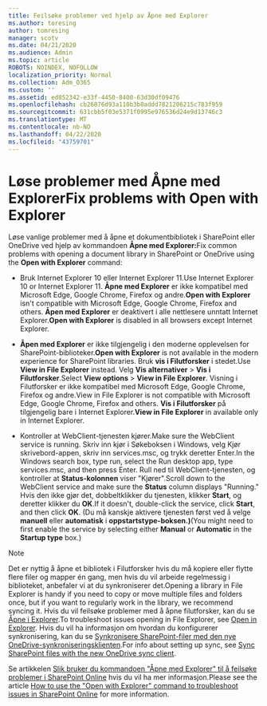 ```yaml
---
title: Feilsøke problemer ved hjelp av Åpne med Explorer
ms.author: toresing
author: tomresing
manager: scotv
ms.date: 04/21/2020
ms.audience: Admin
ms.topic: article
ROBOTS: NOINDEX, NOFOLLOW
localization_priority: Normal
ms.collection: Adm_O365
ms.custom: ''
ms.assetid: ed852342-e33f-4450-8400-63d30df09476
ms.openlocfilehash: cb26876d93a110b3b0addd7821206215c783f959
ms.sourcegitcommit: 631cbb5f03e5371f0995e976536d24e9d13746c3
ms.translationtype: MT
ms.contentlocale: nb-NO
ms.lasthandoff: 04/22/2020
ms.locfileid: "43759701"
---
```

# <a name="fix-problems-with-open-with-explorer"></a><span data-ttu-id="a760a-102">Løse problemer med Åpne med Explorer</span><span class="sxs-lookup"><span data-stu-id="a760a-102">Fix problems with Open with Explorer</span></span>

<span data-ttu-id="a760a-103">Løse vanlige problemer med å åpne et dokumentbibliotek i SharePoint eller OneDrive ved hjelp av kommandoen **Åpne med Explorer:**</span><span class="sxs-lookup"><span data-stu-id="a760a-103">Fix common problems with opening a document library in SharePoint or OneDrive using the **Open with Explorer** command:</span></span> 
  
- <span data-ttu-id="a760a-104">Bruk Internet Explorer 10 eller Internet Explorer 11.</span><span class="sxs-lookup"><span data-stu-id="a760a-104">Use Internet Explorer 10 or Internet Explorer 11.</span></span> <span data-ttu-id="a760a-105">**Åpne med Explorer** er ikke kompatibel med Microsoft Edge, Google Chrome, Firefox og andre.</span><span class="sxs-lookup"><span data-stu-id="a760a-105">**Open with Explorer** isn't compatible with Microsoft Edge, Google Chrome, Firefox and others.</span></span> <span data-ttu-id="a760a-106">**Åpen med Explorer** er deaktivert i alle nettlesere unntatt Internet Explorer.</span><span class="sxs-lookup"><span data-stu-id="a760a-106">**Open with Explorer** is disabled in all browsers except Internet Explorer.</span></span> 
    
- <span data-ttu-id="a760a-107">**Åpen med Explorer** er ikke tilgjengelig i den moderne opplevelsen for SharePoint-biblioteker.</span><span class="sxs-lookup"><span data-stu-id="a760a-107">**Open with Explorer** is not available in the modern experience for SharePoint libraries.</span></span> <span data-ttu-id="a760a-108">Bruk **vis i Filutforsker** i stedet.</span><span class="sxs-lookup"><span data-stu-id="a760a-108">Use **View in File Explorer** instead.</span></span> <span data-ttu-id="a760a-109">Velg **Vis alternativer** \> **Vis i Filutforsker**.</span><span class="sxs-lookup"><span data-stu-id="a760a-109">Select **View options** \> **View in File Explorer**.</span></span> <span data-ttu-id="a760a-110">Visning i Filutforsker er ikke kompatibel med Microsoft Edge, Google Chrome, Firefox og andre.</span><span class="sxs-lookup"><span data-stu-id="a760a-110">View in File Explorer is not compatible with Microsoft Edge, Google Chrome, Firefox and others.</span></span> <span data-ttu-id="a760a-111">**Vis i Filutforsker** på tilgjengelig bare i Internet Explorer.</span><span class="sxs-lookup"><span data-stu-id="a760a-111">**View in File Explorer** in available only in Internet Explorer.</span></span> 
    
- <span data-ttu-id="a760a-112">Kontroller at WebClient-tjenesten kjører.</span><span class="sxs-lookup"><span data-stu-id="a760a-112">Make sure the WebClient service is running.</span></span> <span data-ttu-id="a760a-113">Skriv inn kjør i Søkeboksen i Windows, velg Kjør skrivebord-appen, skriv inn services.msc, og trykk deretter Enter.</span><span class="sxs-lookup"><span data-stu-id="a760a-113">In the Windows search box, type run, select the Run desktop app, type services.msc, and then press Enter.</span></span> <span data-ttu-id="a760a-114">Rull ned til WebClient-tjenesten, og kontroller at **Status-kolonnen** viser "Kjører".</span><span class="sxs-lookup"><span data-stu-id="a760a-114">Scroll down to the WebClient service and make sure the **Status** column displays "Running."</span></span> <span data-ttu-id="a760a-115">Hvis den ikke gjør det, dobbeltklikker du tjenesten, klikker **Start**, og deretter klikker du **OK**.</span><span class="sxs-lookup"><span data-stu-id="a760a-115">If it doesn't, double-click the service, click **Start**, and then click **OK**.</span></span> <span data-ttu-id="a760a-116">(Du må kanskje aktivere tjenesten først ved å velge **manuell** eller **automatisk** i **oppstartstype-boksen.)**</span><span class="sxs-lookup"><span data-stu-id="a760a-116">(You might need to first enable the service by selecting either **Manual** or **Automatic** in the **Startup type** box.)</span></span> 
    
> [!NOTE]
> <span data-ttu-id="a760a-117">Det er nyttig å åpne et bibliotek i Filutforsker hvis du må kopiere eller flytte flere filer og mapper én gang, men hvis du vil arbeide regelmessig i biblioteket, anbefaler vi at du synkroniserer det.</span><span class="sxs-lookup"><span data-stu-id="a760a-117">Opening a library in File Explorer is handy if you need to copy or move multiple files and folders once, but if you want to regularly work in the library, we recommend syncing it.</span></span> <span data-ttu-id="a760a-118">Hvis du vil feilsøke problemer med å åpne filutforsker, kan du se [Åpne i Explorer](https://go.microsoft.com/fwlink/?linkid=871665).</span><span class="sxs-lookup"><span data-stu-id="a760a-118">To troubleshoot issues opening in File Explorer, see [Open in Explorer](https://go.microsoft.com/fwlink/?linkid=871665).</span></span> <span data-ttu-id="a760a-119">Hvis du vil ha informasjon om hvordan du konfigurerer synkronisering, kan du se [Synkronisere SharePoint-filer med den nye OneDrive-synkroniseringsklienten](https://go.microsoft.com/fwlink/?linkid=871666).</span><span class="sxs-lookup"><span data-stu-id="a760a-119">For info about setting up sync, see [Sync SharePoint files with the new OneDrive sync client](https://go.microsoft.com/fwlink/?linkid=871666).</span></span>
  
<span data-ttu-id="a760a-120">Se artikkelen [Slik bruker du kommandoen "Åpne med Explorer" til å feilsøke problemer i SharePoint Online](https://docs.microsoft.com/sharepoint/support/lists-and-libraries/troubleshoot-issues-using-open-with-explorer) hvis du vil ha mer informasjon.</span><span class="sxs-lookup"><span data-stu-id="a760a-120">Please see the article [How to use the "Open with Explorer" command to troubleshoot issues in SharePoint Online](https://docs.microsoft.com/sharepoint/support/lists-and-libraries/troubleshoot-issues-using-open-with-explorer) for more information.</span></span> 
  

